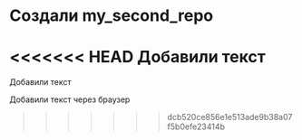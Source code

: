 # Создали my_second_repo

<<<<<<< HEAD
Добавили текст
=======
Добавили текст

Добавили текст через браузер
>>>>>>> dcb520ce856e1e513ade9b38a07f5b0efe23414b
